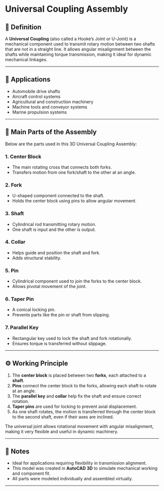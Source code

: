 # Universal Coupling Assembly

## 🔧 Definition

A **Universal Coupling** (also called a Hooke’s Joint or U-Joint) is a mechanical component used to transmit rotary motion between two shafts that are not in a straight line. It allows angular misalignment between the shafts while maintaining torque transmission, making it ideal for dynamic mechanical linkages.

---

## 🎯 Applications

- Automobile drive shafts  
- Aircraft control systems  
- Agricultural and construction machinery  
- Machine tools and conveyor systems  
- Marine propulsion systems  

---

## 🧩 Main Parts of the Assembly

Below are the parts used in this 3D Universal Coupling Assembly:

### 1. **Center Block**
- The main rotating cross that connects both forks.
- Transfers motion from one fork/shaft to the other at an angle.

### 2. **Fork**
- U-shaped component connected to the shaft.
- Holds the center block using pins to allow angular movement.

### 3. **Shaft**
- Cylindrical rod transmitting rotary motion.
- One shaft is input and the other is output.

### 4. **Collar**
- Helps guide and position the shaft and fork.
- Adds structural stability.

### 5. **Pin**
- Cylindrical component used to join the forks to the center block.
- Allows pivotal movement of the joint.

### 6. **Taper Pin**
- A conical locking pin.
- Prevents parts like the pin or shaft from slipping.

### 7. **Parallel Key**
- Rectangular key used to lock the shaft and fork rotationally.
- Ensures torque is transferred without slippage.

---

## ⚙️ Working Principle

1. The **center block** is placed between two **forks**, each attached to a **shaft**.
2. **Pins** connect the center block to the forks, allowing each shaft to rotate at an angle.
3. The **parallel key** and **collar** help fix the shaft and ensure correct rotation.
4. **Taper pins** are used for locking to prevent axial displacement.
5. As one shaft rotates, the motion is transferred through the center block to the second shaft, even if their axes are inclined.

The universal joint allows rotational movement with angular misalignment, making it very flexible and useful in dynamic machinery.

---

## 📎 Notes

- Ideal for applications requiring flexibility in transmission alignment.
- This model was created in **AutoCAD 3D** to simulate mechanical working and component fit.
- All parts were modeled individually and assembled virtually.

---
